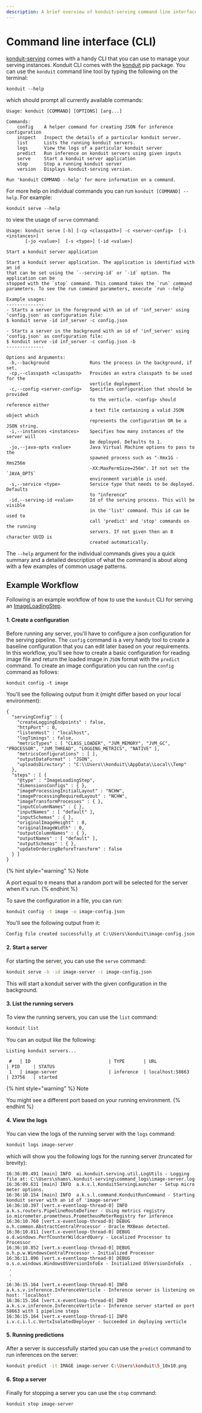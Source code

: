 ```yaml
---
description: A brief overview of konduit-serving command line interface.
---
```


# Command line interface \(CLI\)

[konduit-serving](https://github.com/KonduitAI/konduit-serving) comes with a handy CLI that you can use to manage your serving instances. Konduit CLI comes with the [konduit](https://pypi.org/project/konduit/) pip package. You can use the `konduit` command line tool by typing the following on the terminal:

```text
konduit --help
```

which should prompt all currently available commands:

```text
Usage: konduit [COMMAND] [OPTIONS] [arg...]

Commands:
    config    A helper command for creating JSON for inference configuration
    inspect   Inspect the details of a particular konduit server.
    list      Lists the running konduit servers.
    logs      View the logs of a particular konduit server
    predict   Run inference on konduit servers using given inputs
    serve     Start a konduit server application
    stop      Stop a running konduit server
    version   Displays konduit-serving version.

Run 'konduit COMMAND --help' for more information on a command.
```

For more help on individual commands you can run `konduit [COMMAND] --help`. For example:

```text
konduit serve --help
```

to view the usage of `serve` command:

```text
Usage: konduit serve [-b] [-cp <classpath>] -c <server-config>  [-i <instances>]
       [-jo <value>]  [-s <type>] [-id <value>]

Start a konduit server application

Start a konduit server application. The application is identified with an id
that can be set using the `--serving-id` or `-id` option. The application can be
stopped with the `stop` command. This command takes the `run` command
parameters. To see the run command parameters, execute `run --help`

Example usages:
--------------
- Starts a server in the foreground with an id of 'inf_server' using
'config.json' as configuration file:
$ konduit serve -id inf_server -c config.json

- Starts a server in the background with an id of 'inf_server' using
'config.json' as configuration file:
$ konduit serve -id inf_server -c config.json -b
--------------

Options and Arguments:
 -b,--background               Runs the process in the background, if set.
 -cp,--classpath <classpath>   Provides an extra classpath to be used for the
                               verticle deployment.
 -c,--config <server-config>   Specifies configuration that should be provided
                               to the verticle. <config> should reference either
                               a text file containing a valid JSON object which
                               represents the configuration OR be a JSON string.
 -i,--instances <instances>    Specifies how many instances of the server will
                               be deployed. Defaults to 1.
 -jo,--java-opts <value>       Java Virtual Machine options to pass to the
                               spawned process such as "-Xmx1G -Xms256m
                               -XX:MaxPermSize=256m". If not set the `JAVA_OPTS`
                               environment variable is used.
 -s,--service <type>           Service type that needs to be deployed. Defaults
                               to "inference"
 -id,--serving-id <value>      Id of the serving process. This will be visible
                               in the 'list' command. This id can be used to
                               call 'predict' and 'stop' commands on the running
                               servers. If not given then an 8 character UUID is
                               created automatically.
```

The `--help` argument for the individual commands gives you a quick summary and a detailed description of what the command is about along with a few examples of common usage patterns. 

## **Example Workflow**

Following is an example workflow of how to use the `konduit` CLI for serving an [ImageLoadingStep](../steps/image-loading-pipeline-steps.md).

#### 1. Create a configuration

Before running any server, you'll have to configure a json configuration for the serving pipeline. The `config` command is a very handy tool to create a baseline configuration that you can edit later based on your requirements. In this workflow, you'll see how to create a basic configuration for reading image file and return the loaded image in `JSON` format with the `predict` command. To create an image configuration you can run the `config` command as follows:

```text
konduit config -t image
```

You'll see the following output from it \(might differ based on your local environment\):

```text
{
  "servingConfig" : {
    "createLoggingEndpoints" : false,
    "httpPort" : 0,
    "listenHost" : "localhost",
    "logTimings" : false,
    "metricTypes" : [ "CLASS_LOADER", "JVM_MEMORY", "JVM_GC", "PROCESSOR", "JVM_THREAD", "LOGGING_METRICS", "NATIVE" ],
    "metricsConfigurations" : [ ],
    "outputDataFormat" : "JSON",
    "uploadsDirectory" : "C:\\Users\\konduit\\AppData\\Local\\Temp"
  },
  "steps" : [ {
    "@type" : "ImageLoadingStep",
    "dimensionsConfigs" : { },
    "imageProcessingInitialLayout" : "NCHW",
    "imageProcessingRequiredLayout" : "NCHW",
    "imageTransformProcesses" : { },
    "inputColumnNames" : { },
    "inputNames" : [ "default" ],
    "inputSchemas" : { },
    "originalImageHeight" : 0,
    "originalImageWidth" : 0,
    "outputColumnNames" : { },
    "outputNames" : [ "default" ],
    "outputSchemas" : { },
    "updateOrderingBeforeTransform" : false
  } ]
}
```

{% hint style="warning" %}
Note

A port equal to `0` means that a random port will be selected for the server when it's run.
{% endhint %}

To save the configuration in a file, you can run: 

```bash
konduit config -t image -o image-config.json
```

You'll see the following output from it: 

```text
Config file created successfully at C:\Users\konduit\image-config.json
```

#### 2. Start a server

For starting the server, you can use the `serve` command:

```bash
konduit serve -b -id image-server -c image-config.json
```

This will start a konduit server with the given configuration in the background.

#### 3. List the running servers

To view the running servers, you can use the `list` command:

```bash
konduit list
```

You can an output like the following:

```text
Listing konduit servers...

 #   | ID                             | TYPE       | URL                  | PID     | STATUS
 1   | image-server                   | inference  | localhost:58663      | 23756   | started

```

{% hint style="warning" %}
Note

You might see a different port based on your running environment.
{% endhint %}

#### 4. View the logs

You can view the logs of the running server with the `logs` command:

```bash
konduit logs image-server
```

which will show you the following logs for the running server \(truncated for brevity\):

```text
16:36:09.491 [main] INFO  ai.konduit.serving.util.LogUtils - Logging file at: C:\Users\shams\.konduit-serving\command_logs\image-server.log
16:36:09.631 [main] INFO  a.k.s.l.KonduitServingLauncher - Setup micro meter options.
16:36:10.154 [main] INFO  a.k.s.l.command.KonduitRunCommand - Starting konduit server with an id of 'image-server'
16:36:10.397 [vert.x-eventloop-thread-0] INFO  a.k.s.routers.PipelineRouteDefiner - Using metrics registry io.micrometer.prometheus.PrometheusMeterRegistry for inference
16:36:10.760 [vert.x-eventloop-thread-0] DEBUG o.h.common.AbstractCentralProcessor - Oracle MXBean detected.
16:36:10.811 [vert.x-eventloop-thread-0] DEBUG o.d.windows.PerfCounterWildcardQuery - Localized Processor to Processor
16:36:10.852 [vert.x-eventloop-thread-0] DEBUG o.h.p.w.WindowsCentralProcessor - Initialized Processor
16:36:11.896 [vert.x-eventloop-thread-0] DEBUG o.s.o.windows.WindowsOSVersionInfoEx - Initialized OSVersionInfoEx  .
 .
 .
 .
16:36:15.164 [vert.x-eventloop-thread-0] INFO  a.k.s.v.inference.InferenceVerticle - Inference server is listening on host: 'localhost'
16:36:15.164 [vert.x-eventloop-thread-0] INFO  a.k.s.v.inference.InferenceVerticle - Inference server started on port 58663 with 1 pipeline steps
16:36:15.164 [vert.x-eventloop-thread-1] INFO  i.v.c.i.l.c.VertxIsolatedDeployer - Succeeded in deploying verticle
```

#### 5. Running predictions

After a server is successfully started you can use the `predict` command to run inferences on the server:

```bash
konduit predict -it IMAGE image-server C:\Users\konduit\5_10x10.png
```

#### 6. Stop a server

Finally for stopping a server you can use the `stop` command:

```bash
konduit stop image-server
```



